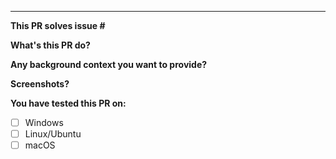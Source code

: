 ---
<!--
Remove the fields that are not appropriate
Please include:
-->

**This PR solves issue #**

**What's this PR do?**

**Any background context you want to provide?**

**Screenshots?**

**You have tested this PR on:**
  - [ ] Windows
  - [ ] Linux/Ubuntu
  - [ ] macOS
